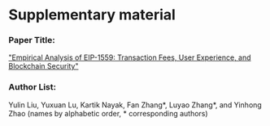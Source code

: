 # Supplementary material
### Paper Title: 

["Empirical Analysis of EIP-1559: Transaction Fees, User Experience, and Blockchain Security"](https://arxiv.org/abs/2201.05574)

### Author List: 

Yulin Liu, Yuxuan Lu, Kartik Nayak, Fan Zhang\*, Luyao Zhang\*, and Yinhong Zhao (names by alphabetic order, \* corresponding authors)


